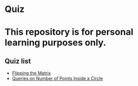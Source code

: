 # Quiz

# This repository is for personal learning purposes only.

## Quiz list

- [Flipping the Matrix](https://www.hackerrank.com/challenges/flipping-the-matrix/problem)
- [Queries on Number of Points Inside a Circle](https://leetcode.com/problems/queries-on-number-of-points-inside-a-circle/)

